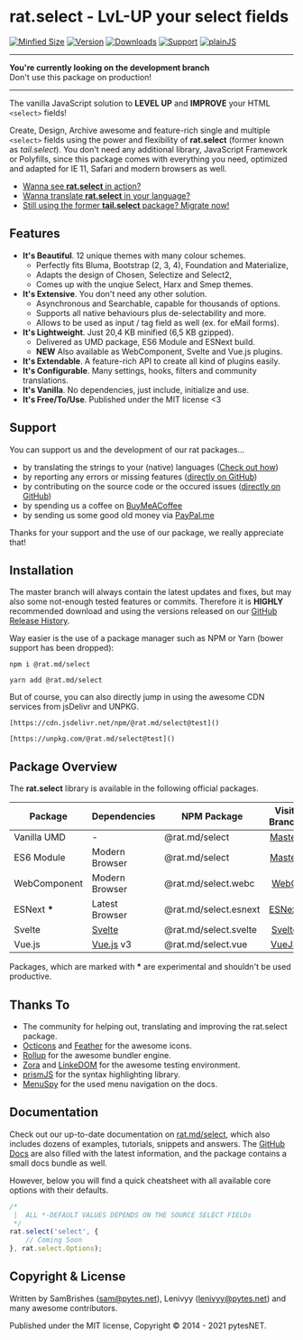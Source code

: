 rat.select - LvL-UP your select fields
======================================
[![Minfied Size](https://b.rat.md/select/~minified)](https://b.rat.md/select/+minified)
[![Version](https://b.rat.md/select/~version)](https://b.rat.md/select/+version)
[![Downloads](https://b.rat.md/select/~downloads)](https://b.rat.md/select/+downloads)
[![Support](https://b.rat.md/global/~bmac)](https://b.rat.md/global/+bmac)
[![plainJS](https://b.rat.md/select/~plainJS)](https://b.rat.md/select/+plainJS)


---

**You're currently looking on the development branch**<br>
Don't use this package on production!

---


The vanilla JavaScript solution to **LEVEL UP** and **IMPROVE** your HTML `<select>` fields!

Create, Design, Archive awesome and feature-rich single and multiple `<select>` fields using 
the power and flexibility of **rat.select** (former known as *tail.select*). You don't need any 
additional library, JavaScript Framework or Polyfills, since this package comes with everything 
you need, optimized and adapted for IE 11, Safari and modern browsers as well.

- [Wanna see **rat.select** in action?]()
- [Wanna translate **rat.select** in your language?]()
- [Still using the former **tail.select** package? Migrate now!]()


Features
--------

- **It's Beautiful**. 12 unique themes with many colour schemes.
    - Perfectly fits Bluma, Bootstrap (2, 3, 4), Foundation and Materialize,
    - Adapts the design of Chosen, Selectize and Select2,
    - Comes up with the unqiue Select, Harx and Smep themes. 
- **It's Extensive**. You don't need any other solution.
    - Asynchronous and Searchable, capable for thousands of options.
    - Supports all native behaviours plus de-selectability and more.
    - Allows to be used as input / tag field as well (ex. for eMail forms).
- **It's Lightweight**. Just 20,4 KB minified (6,5 KB gzipped).
    - Delivered as UMD package, ES6 Module and ESNext build.
    - **NEW** Also available as WebComponent, Svelte and Vue.js plugins.
- **It's Extendable**. A feature-rich API to create all kind of plugins easily.
- **It's Configurable**. Many settings, hooks, filters and community translations.
- **It's Vanilla**. No dependencies, just include, initialize and use.
- **It's Free/To/Use**. Published under the MIT license <3


Support
-------

You can support us and the development of our rat packages...

- by translating the strings to your (native) languages ([Check out how]())
- by reporting any errors or missing features ([directly on GitHub]())
- by contributing on the source code or the occured issues ([directly on GitHub]())
- by spending us a coffee on [BuyMeACoffee](https://www.buymeacoff.ee/pytesNET)
- by sending us some good old money via [PayPal.me](https://www.paypal.com/paypalme/pytesNET)

Thanks for your support and the use of our package, we really appreciate that!


Installation
------------

The master branch will always contain the latest updates and fixes, but may also some not-enough 
tested features or commits. Therefore it is **HIGHLY** recommended download and using the versions
released on our [GitHub Release History]().

Way easier is the use of a package manager such as NPM or Yarn (bower support has been dropped):

```
npm i @rat.md/select
```

```
yarn add @rat.md/select
```

But of course, you can also directly jump in using the awesome CDN services from jsDelivr and UNPKG.

```
[https://cdn.jsdelivr.net/npm/@rat.md/select@test]()
```

```
[https://unpkg.com/@rat.md/select@test]()
```


Package Overview
----------------

The **rat.select** library is available in the following official packages.

| Package      | Dependencies                   |  NPM Package          | Visit Branch                                                  |
| ------------ | ------------------------------ | --------------------- |:-------------------------------------------------------------:|
| Vanilla UMD  | -                              | @rat.md/select        | [Master](https://github.com/pytesNET/tail.select)             |
| ES6 Module   | Modern Browser                 | @rat.md/select        | [Master](https://github.com/pytesNET/tail.select)             |
| WebComponent | Modern Browser                 | @rat.md/select.webc   | [WebC](https://github.com/pytesNET/rat.select/tree/webc)      |
| ESNext **\***| Latest Browser                 | @rat.md/select.esnext | [ESNext](https://github.com/pytesNET/rat.select/tree/esnext)  |
| Svelte       | [Svelte](https://svelte.dev)   | @rat.md/select.svelte | [Svelte](https://github.com/pytesNET/tail.select/tree/svelte) |
| Vue.js       | [Vue.js](https://vuejs.org) v3 | @rat.md/select.vue    | [VueJS](https://github.com/pytesNET/tail.select/tree/vuejs)   |

Packages, which are marked with **\*** are experimental and shouldn't be used productive.


Thanks To
---------

- The community for helping out, translating and improving the rat.select package.
- [Octicons](https://primer.style/octicons) and [Feather](https://feathericons.com/) for the awesome icons.
- [Rollup](https://rollupjs.org) for the awesome bundler engine.
- [Zora](https://github.com/lorenzofox3/zora) and [LinkeDOM](https://github.com/WebReflection/linkedom) for the awesome testing environment.
- [prismJS](https://prismjs.com/) for the syntax highlighting library.
- [MenuSpy](https://leocs.me/menuspy/) for the used menu navigation on the docs.


Documentation
-------------

Check out our up-to-date documentation on [rat.md/select](https://rat.md/select/docs), which also 
includes dozens of examples, tutorials, snippets and answers. The [GitHub Docs]() are also filled 
with the latest information, and the package contains a small docs bundle as well.

However, below you will find a quick cheatsheet with all available core options with their defaults.

```javascript
/*
 |  ALL *-DEFAULT VALUES DEPENDS ON THE SOURCE SELECT FIELDs
 */
rat.select('select', {
    // Coming Soon
}, rat.select.Options);
```


Copyright & License
-------------------

Written by SamBrishes (sam@pytes.net), Lenivyy (lenivyy@pytes.net) and many awesome contributors.

Published under the MIT license, Copyright &copy; 2014 - 2021 pytesNET.
